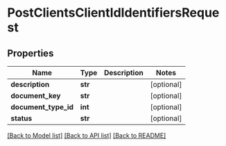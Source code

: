 # PostClientsClientIdIdentifiersRequest

## Properties
Name | Type | Description | Notes
------------ | ------------- | ------------- | -------------
**description** | **str** |  | [optional] 
**document_key** | **str** |  | [optional] 
**document_type_id** | **int** |  | [optional] 
**status** | **str** |  | [optional] 

[[Back to Model list]](../README.md#documentation-for-models) [[Back to API list]](../README.md#documentation-for-api-endpoints) [[Back to README]](../README.md)

